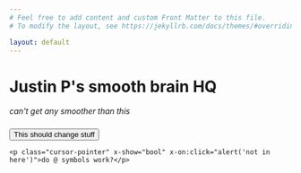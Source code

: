 ```yaml
---
# Feel free to add content and custom Front Matter to this file.
# To modify the layout, see https://jekyllrb.com/docs/themes/#overriding-theme-defaults

layout: default
---
```


# Justin P's smooth brain HQ 
*can't get any smoother than this*


<div x-data="{ message: 'I really like alpine', bool: false }"
 x-init="console.log(message)">
    <h3 x-bind:class="bool || 'text-green-500'" x-text="message"></h3>
    <button x-on:click="bool = !bool;">This should change stuff</button>

    <p class="cursor-pointer" x-show="bool" x-on:click="alert('not in here')">do @ symbols work?</p>
</div>
